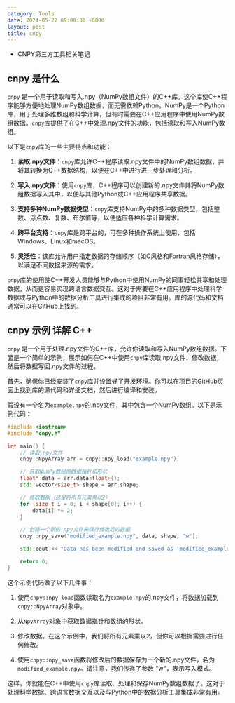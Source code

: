 ```yaml
---
category: Tools
date: 2024-05-22 09:00:00 +0800
layout: post
title: cnpy
---
```


+ CNPY第三方工具相关笔记

## cnpy 是什么

`cnpy` 是一个用于读取和写入.npy（NumPy数组文件）的C++库。这个库使C++程序能够方便地处理NumPy数组数据，而无需依赖Python。NumPy是一个Python库，用于处理多维数组和科学计算，但有时需要在C++应用程序中使用NumPy数组数据。`cnpy`库提供了在C++中处理.npy文件的功能，包括读取和写入NumPy数组。

以下是`cnpy`库的一些主要特点和功能：

1. **读取.npy文件**：`cnpy`库允许C++程序读取.npy文件中的NumPy数组数据，并将其转换为C++数据结构，以便在C++中进行进一步处理和分析。

2. **写入.npy文件**：使用`cnpy`库，C++程序可以创建新的.npy文件并将NumPy数组数据写入其中，以便与其他Python或C++应用程序共享数据。

3. **支持多种NumPy数据类型**：`cnpy`库支持NumPy中的多种数据类型，包括整数、浮点数、复数、布尔值等，以便适应各种科学计算需求。

4. **跨平台支持**：`cnpy`库是跨平台的，可在多种操作系统上使用，包括Windows、Linux和macOS。

5. **灵活性**：该库允许用户指定数据的存储顺序（如C风格和Fortran风格存储），以满足不同数据来源的需求。

`cnpy`库的使用使C++开发人员能够与Python中使用NumPy的同事轻松共享和处理数据，从而更容易实现跨语言数据交互。这对于需要在C++应用程序中处理科学数据或与Python中的数据分析工具进行集成的项目非常有用。库的源代码和文档通常可以在GitHub上找到。

## cnpy 示例 详解 C++

`cnpy` 是一个用于处理.npy文件的C++库，允许你读取和写入NumPy数组数据。下面是一个简单的示例，展示如何在C++中使用`cnpy`库读取.npy文件、修改数据，然后将数据写回.npy文件的过程。

首先，确保你已经安装了`cnpy`库并设置好了开发环境。你可以在项目的GitHub页面上找到库的源代码和详细文档，然后进行编译和安装。

假设有一个名为`example.npy`的.npy文件，其中包含一个NumPy数组。以下是示例代码：

```cpp
#include <iostream>
#include "cnpy.h"

int main() {
    // 读取.npy文件
    cnpy::NpyArray arr = cnpy::npy_load("example.npy");

    // 获取NumPy数组的数据指针和形状
    float* data = arr.data<float>();
    std::vector<size_t> shape = arr.shape;

    // 修改数据（这里将所有元素乘以2）
    for (size_t i = 0; i < shape[0]; i++) {
        data[i] *= 2;
    }

    // 创建一个新的.npy文件来保存修改后的数据
    cnpy::npy_save("modified_example.npy", data, shape, "w");

    std::cout << "Data has been modified and saved as 'modified_example.npy'." << std::endl;

    return 0;
}
```

这个示例代码做了以下几件事：

1. 使用`cnpy::npy_load`函数读取名为`example.npy`的.npy文件，将数据加载到`cnpy::NpyArray`对象中。

2. 从`NpyArray`对象中获取数据指针和数组的形状。

3. 修改数据。在这个示例中，我们将所有元素乘以2，但你可以根据需要进行任何修改。

4. 使用`cnpy::npy_save`函数将修改后的数据保存为一个新的.npy文件，名为`modified_example.npy`。请注意，我们传递了参数 "w"，表示写入模式。

这样，你就能在C++中使用`cnpy`库读取、处理和保存NumPy数组数据了。这对于处理科学数据、跨语言数据交互以及与Python中的数据分析工具集成非常有用。